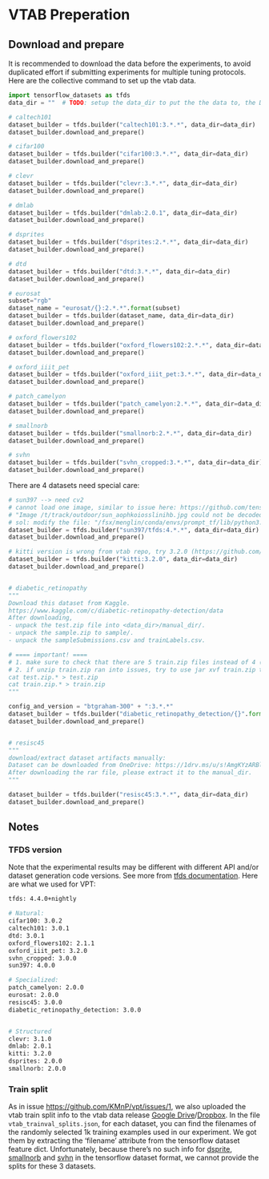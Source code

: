 # VTAB Preperation

## Download and prepare

It is recommended to download the data before the experiments, to avoid duplicated effort if submitting experiments for multiple tuning protocols. Here are the collective command to set up the vtab data. 

```python
import tensorflow_datasets as tfds
data_dir = ""  # TODO: setup the data_dir to put the the data to, the DATA.DATAPATH value in config

# caltech101
dataset_builder = tfds.builder("caltech101:3.*.*", data_dir=data_dir)
dataset_builder.download_and_prepare()

# cifar100
dataset_builder = tfds.builder("cifar100:3.*.*", data_dir=data_dir)
dataset_builder.download_and_prepare()

# clevr
dataset_builder = tfds.builder("clevr:3.*.*", data_dir=data_dir)
dataset_builder.download_and_prepare()

# dmlab
dataset_builder = tfds.builder("dmlab:2.0.1", data_dir=data_dir)
dataset_builder.download_and_prepare()

# dsprites
dataset_builder = tfds.builder("dsprites:2.*.*", data_dir=data_dir)
dataset_builder.download_and_prepare()

# dtd
dataset_builder = tfds.builder("dtd:3.*.*", data_dir=data_dir)
dataset_builder.download_and_prepare()

# eurosat
subset="rgb"
dataset_name = "eurosat/{}:2.*.*".format(subset)
dataset_builder = tfds.builder(dataset_name, data_dir=data_dir)
dataset_builder.download_and_prepare()

# oxford_flowers102
dataset_builder = tfds.builder("oxford_flowers102:2.*.*", data_dir=data_dir)
dataset_builder.download_and_prepare()

# oxford_iiit_pet
dataset_builder = tfds.builder("oxford_iiit_pet:3.*.*", data_dir=data_dir)
dataset_builder.download_and_prepare()

# patch_camelyon
dataset_builder = tfds.builder("patch_camelyon:2.*.*", data_dir=data_dir)
dataset_builder.download_and_prepare()

# smallnorb
dataset_builder = tfds.builder("smallnorb:2.*.*", data_dir=data_dir)
dataset_builder.download_and_prepare()

# svhn
dataset_builder = tfds.builder("svhn_cropped:3.*.*", data_dir=data_dir)
dataset_builder.download_and_prepare()
```

There are 4 datasets need special care:

```python
# sun397 --> need cv2
# cannot load one image, similar to issue here: https://github.com/tensorflow/datasets/issues/2889
# "Image /t/track/outdoor/sun_aophkoiosslinihb.jpg could not be decoded by Tensorflow.""
# sol: modify the file: "/fsx/menglin/conda/envs/prompt_tf/lib/python3.7/site-packages/tensorflow_datasets/image_classification/sun.py" to ignore those images
dataset_builder = tfds.builder("sun397/tfds:4.*.*", data_dir=data_dir)
dataset_builder.download_and_prepare()

# kitti version is wrong from vtab repo, try 3.2.0 (https://github.com/google-research/task_adaptation/issues/18)
dataset_builder = tfds.builder("kitti:3.2.0", data_dir=data_dir)
dataset_builder.download_and_prepare()


# diabetic_retinopathy
"""
Download this dataset from Kaggle.
https://www.kaggle.com/c/diabetic-retinopathy-detection/data
After downloading, 
- unpack the test.zip file into <data_dir>/manual_dir/.
- unpack the sample.zip to sample/. 
- unpack the sampleSubmissions.csv and trainLabels.csv.

# ==== important! ====
# 1. make sure to check that there are 5 train.zip files instead of 4 (somehow if you chose to download all from kaggle, the train.zip.005 file is missing)
# 2. if unzip train.zip ran into issues, try to use jar xvf train.zip to handle huge zip file
cat test.zip.* > test.zip
cat train.zip.* > train.zip
"""

config_and_version = "btgraham-300" + ":3.*.*"
dataset_builder = tfds.builder("diabetic_retinopathy_detection/{}".format(config_and_version), data_dir=data_dir)
dataset_builder.download_and_prepare()


# resisc45
"""
download/extract dataset artifacts manually: 
Dataset can be downloaded from OneDrive: https://1drv.ms/u/s!AmgKYzARBl5ca3HNaHIlzp_IXjs
After downloading the rar file, please extract it to the manual_dir.
"""

dataset_builder = tfds.builder("resisc45:3.*.*", data_dir=data_dir)
dataset_builder.download_and_prepare()
```



## Notes

### TFDS version
Note that the experimental results may be different with different API and/or dataset generation code versions. See more from [tfds documentation](https://www.tensorflow.org/datasets/datasets_versioning). Here are what we used for VPT:

```bash
tfds: 4.4.0+nightly

# Natural:
cifar100: 3.0.2
caltech101: 3.0.1
dtd: 3.0.1
oxford_flowers102: 2.1.1
oxford_iiit_pet: 3.2.0
svhn_cropped: 3.0.0
sun397: 4.0.0

# Specialized:
patch_camelyon: 2.0.0
eurosat: 2.0.0
resisc45: 3.0.0
diabetic_retinopathy_detection: 3.0.0


# Structured
clevr: 3.1.0
dmlab: 2.0.1
kitti: 3.2.0
dsprites: 2.0.0
smallnorb: 2.0.0
```

### Train split
As in issue https://github.com/KMnP/vpt/issues/1, we also uploaded the vtab train split info to the vtab data release [Google Drive](https://drive.google.com/drive/folders/1mnvxTkYxmOr2W9QjcgS64UBpoJ4UmKaM)/[Dropbox](https://cornell.app.box.com/v/vptfgvcsplits). In the file `vtab_trainval_splits.json`, for each dataset, you can find the filenames of the randomly selected 1k training examples used in our experiment. We got them by extracting the ‘filename’ attribute from the tensorflow dataset feature dict. Unfortunately, because there’s no such info for [dsprite](https://www.tensorflow.org/datasets/catalog/dsprites), [smallnorb](https://www.tensorflow.org/datasets/catalog/smallnorb) and [svhn](https://www.tensorflow.org/datasets/catalog/svhn_cropped) in the tensorflow dataset format, we cannot provide the splits for these 3 datasets.
